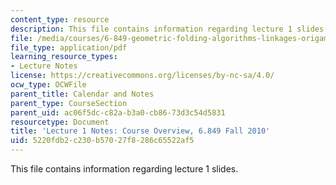 ```yaml
---
content_type: resource
description: This file contains information regarding lecture 1 slides.
file: /media/courses/6-849-geometric-folding-algorithms-linkages-origami-polyhedra-fall-2012/5220fdb2c230b57027f8286c65522af5_MIT6_849F12_L01.pdf
file_type: application/pdf
learning_resource_types:
- Lecture Notes
license: https://creativecommons.org/licenses/by-nc-sa/4.0/
ocw_type: OCWFile
parent_title: Calendar and Notes
parent_type: CourseSection
parent_uid: ac06f5dc-c82a-b3a0-cb86-73d3c54d5831
resourcetype: Document
title: 'Lecture 1 Notes: Course Overview, 6.849 Fall 2010'
uid: 5220fdb2-c230-b570-27f8-286c65522af5
---
```

This file contains information regarding lecture 1 slides.